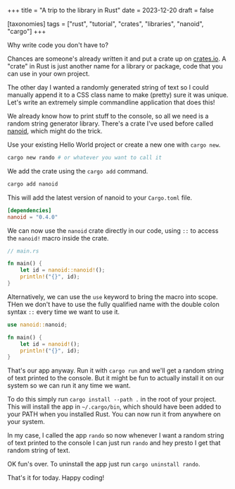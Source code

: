 +++
title = "A trip to the library in Rust"
date = 2023-12-20
draft = false

[taxonomies]
tags = ["rust", "tutorial", "crates", "libraries", "nanoid", "cargo"]
+++

Why write code you don't have to?

Chances are someone's already written it and put a crate up on [crates.io](https://crates.io). A "crate" in Rust is just another name for a library or package, code that you can use in your own project.

The other day I wanted a randomly generated string of text so I could manually append it to a CSS class name to make (pretty) sure it was unique. Let's write an extremely simple commandline application that does this!

We already know how to print stuff to the console, so all we need is a random string generator library. There's a crate I've used before called [nanoid](https://crates.io/crates/nanoid), which might do the trick. 

Use your existing Hello World project or create a new one with `cargo new`.

```bash
cargo new rando # or whatever you want to call it
```

We add the crate using the `cargo add` command.

```bash
cargo add nanoid
```

This will add the latest version of nanoid to your `Cargo.toml` file.

```toml
[dependencies]
nanoid = "0.4.0"
```

We can now use the `nanoid` crate directly in our code, using `::` to access the `nanoid!` macro inside the crate.

```rust
// main.rs

fn main() {
    let id = nanoid::nanoid!();
    println!("{}", id);
}
```

Alternatively, we can use the `use` keyword to bring the macro into scope. THen we don't have to use the fully qualified name with the double colon syntax `::` every time we want to use it.

```rust
use nanoid::nanoid;

fn main() {
    let id = nanoid!();
    println!("{}", id);
}
```

That's our app anyway. Run it with `cargo run` and we'll get a random string of text printed to the console. But it might be fun to actually install it on our system so we can run it any time we want.

To do this simply run `cargo install --path .` in the root of your project. This will install the app in `~/.cargo/bin`, which should have been added to your PATH when you installed Rust. You can now run it from anywhere on your system.

In my case, I called the app `rando` so now whenever I want a random string of text printed to the console I can just run `rando` and hey presto I get that random string of text.

OK fun's over. To uninstall the app just run `cargo uninstall rando`.

That's it for today. Happy coding!
